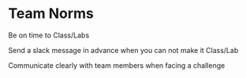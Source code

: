 # Team Norms

Be on time to Class/Labs

Send a slack message in advance when you can not make it Class/Lab

Communicate clearly with team members when facing a challenge



